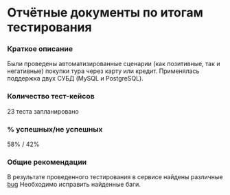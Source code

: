 # Отчётные документы по итогам тестирования

### Краткое описание
Были проведены автоматизированные сценарии (как позитивные, так и негативные) покупки тура через карту или кредит.
Применялась поддержка двух СУБД (MySQL и PostgreSQL).
### Количество тест-кейсов
23 теста запланировано
### % успешных/не успешных
58% / 42%
### Общие рекомендации
В результате проведенного тестирования в сервисе найдены различные [bug](https://github.com/YesPechenko/Diploma__QA/issues)
Необходимо исправить найденные баги.



 

